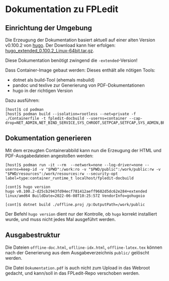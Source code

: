 # Dokumentation zu FPLedit

## Einrichtung der Umgebung

Die Erzeugung der Dokumentation basiert aktuell auf einer alten Version v0.100.2 von [hugo](https://github.com/gohugoio/hugo).
Der Download kann hier erfolgen: [hugo_extended_0.100.2_Linux-64bit.tar.gz](https://github.com/gohugoio/hugo/releases/download/v0.100.2/hugo_extended_0.100.2_Linux-64bit.tar.gz).

Diese Dokumentation benötigt zwingend die `-extended`-Version!

Dass Container-Image gebaut werden: Dieses enthält alle nötigen Tools:
* dotnet als build-Tool (ehemals msbuild)
* pandoc und texlive zur Generierung von PDF-Dokumentationen
* hugo in der richtigen Version

Dazu ausführen:
```shell
[host]$ cd podman
[host]$ podman build --isolation=rootless --net=private -f ./Containerfile -t fpledit-docbuild --userns=container --cap-drop=NET_ADMIN,NET_BIND_SERVICE,SYS_CHROOT,SETPCAP,SETFCAP,SYS_ADMIN,BPF
```


## Dokumentation generieren

Mit dem erzeugten Containerabbild kann nun die Erzeugung der HTML und PDF-Ausgabedateien angestoßen werden:
```
[host]$ podman run -it --rm  --network=none --log-driver=none --userns=keep-id -v "$PWD":/work:ro -v "$PWD/public":/work/public:rw -v "$PWD/resources":/work/resources:rw --security-opt label=type:container_runtime_t localhost/fpledit-docbuild

[cont]$ hugo version
hugo v0.100.2-d25cb2943fd94ecf781412aeff9682d5dc62e284+extended linux/amd64 BuildDate=2022-06-08T10:25:57Z VendorInfo=gohugoio

[cont]$ dotnet build ./offline.proj /p:OutputPath=/work/public
```

Der Befehl `hugo version` dient nur der Kontrolle, ob `hugo` korrekt installiert wurde, und muss nicht jedes Mal ausgeführt werden.

## Ausgabestruktur

Die Dateien `offline-doc.html`, `oflline-idx.html`, `offline-latex.tex` können nach der Generierung aus dem Ausgabeverzeichnis `public/` gelöscht werden.

Die Datei `Dokumentation.pdf` is auch nicht zum Upload in das Webroot gedacht, und kann/soll in das FPLedit-Repo verschoben werden.
